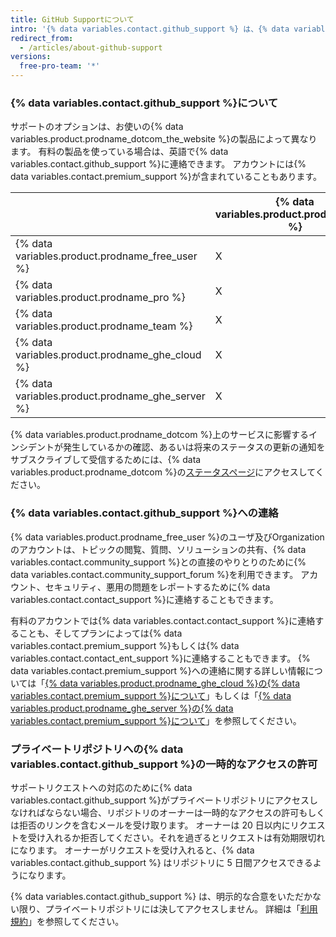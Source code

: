 ```yaml
---
title: GitHub Supportについて
intro: '{% data variables.contact.github_support %} は、{% data variables.product.prodname_dotcom %} を使う際に生じた問題のトラブルシューティングを支援します。'
redirect_from:
  - /articles/about-github-support
versions:
  free-pro-team: '*'
---
```


### {% data variables.contact.github_support %}について

サポートのオプションは、お使いの{% data variables.product.prodname_dotcom_the_website %}の製品によって異なります。 有料の製品を使っている場合は、英語で{% data variables.contact.github_support %}に連絡できます。 アカウントには{% data variables.contact.premium_support %}が含まれていることもあります。

|                                                        | {% data variables.product.prodname_gcf %} | Standard Support | Premium Support |
| ------------------------------------------------------ | ---------------------------------------------- | ---------------- | --------------- |
| {% data variables.product.prodname_free_user %} | X                                              |                  |                 |
| {% data variables.product.prodname_pro %}         | X                                              | X                |                 |
| {% data variables.product.prodname_team %}        | X                                              | X                |                 |
| {% data variables.product.prodname_ghe_cloud %} | X                                              | X                | X               |
| {% data variables.product.prodname_ghe_server %} | X                                              | X                | X               |

{% data variables.product.prodname_dotcom %}上のサービスに影響するインシデントが発生しているかの確認、あるいは将来のステータスの更新の通知をサブスクライブして受信するためには、{% data variables.product.prodname_dotcom %}の[ステータスページ](https://www.githubstatus.com/)にアクセスしてください。

### {% data variables.contact.github_support %}への連絡

{% data variables.product.prodname_free_user %}のユーザ及びOrganizationのアカウントは、トピックの閲覧、質問、ソリューションの共有、{% data variables.contact.community_support %}との直接のやりとりのために{% data variables.contact.community_support_forum %}を利用できます。 アカウント、セキュリティ、悪用の問題をレポートするために{% data variables.contact.contact_support %}に連絡することもできます。

有料のアカウントでは{% data variables.contact.contact_support %}に連絡することも、そしてプランによっては{% data variables.contact.premium_support %}もしくは{% data variables.contact.contact_ent_support %}に連絡することもできます。 {% data variables.contact.premium_support %}への連絡に関する詳しい情報については「[{% data variables.product.prodname_ghe_cloud %}の{% data variables.contact.premium_support %}について](/articles/about-github-premium-support-for-github-enterprise-cloud)」もしくは「[{% data variables.product.prodname_ghe_server %}の{% data variables.contact.premium_support %}について](/enterprise/admin/enterprise-support/about-github-premium-support-for-github-enterprise)」を参照してください。

### プライベートリポジトリへの{% data variables.contact.github_support %}の一時的なアクセスの許可

サポートリクエストへの対応のために{% data variables.contact.github_support %}がプライベートリポジトリにアクセスしなければならない場合、リポジトリのオーナーは一時的なアクセスの許可もしくは拒否のリンクを含むメールを受け取ります。 オーナーは 20 日以内にリクエストを受け入れるか拒否してください。それを過ぎるとリクエストは有効期限切れになります。 オーナーがリクエストを受け入れると、{% data variables.contact.github_support %} はリポジトリに 5 日間アクセスできるようになります。

{% data variables.contact.github_support %} は、明示的な合意をいただかない限り、プライベートリポジトリには決してアクセスしません。 詳細は「[利用規約](/articles/github-terms-of-service#3-access)」を参照してください。
